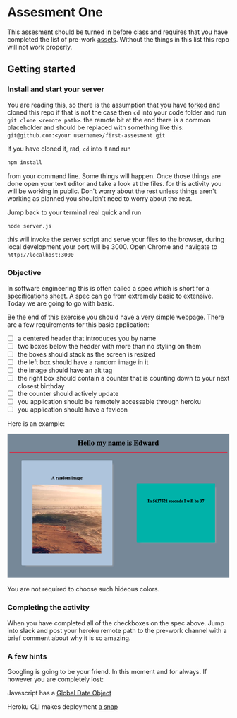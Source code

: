 # Assesment One

This assesment should be turned in before class and requires that you have completed the list of pre-work [assets](https://github.com/Montana-Code-School/Setup-Prework/blob/master/MISSOULA_FT.md#summary-checklist).  Without the things in this list this repo will not work properly.

## Getting started

### Install and start your server

You are reading this, so there is the assumption that you have [forked](https://help.github.com/articles/fork-a-repo/) and cloned this repo if that is not the case then `cd` into your code folder and run `git clone <remote path>`.  the remote bit at the end there is a common placeholder and should be replaced with something like this:  `git@github.com:<your username>/first-assesment.git`

If you have cloned it, rad, `cd` into it and run

``` bash
npm install
```

from your command line.  Some things will happen.  Once those things are done open your text editor and take a look at the files.  for this activity you will be working in public.  Don't worry about the rest unless things aren't working as planned you shouldn't need to worry about the rest.

Jump back to your terminal real quick and run

``` bash
node server.js
```

this will invoke the server script and serve your files to the browser, during local development your port will be 3000.  Open Chrome and navigate to `http://localhost:3000`

### Objective

In software engineering this is often called a spec which is short for a [specifications sheet](https://en.wikipedia.org/wiki/Software_requirements_specification).  A spec can go from extremely basic to extensive. Today we are going to go with basic.

Be the end of this exercise you should have a very simple webpage. There are a few requirements for this basic application:

- [ ] a centered header that introduces you by name
- [ ] two boxes below the header with more than no styling on them
- [ ] the boxes should stack as the screen is resized
- [ ] the left box should have a random image in it
- [ ] the image should have an alt tag
- [ ] the right box should contain a counter that is counting down to your next closest birthday
- [ ] the counter should actively update
- [ ] you application should be remotely accessable through heroku
- [ ] you application should have a favicon

Here is an example:

<img src="example.png">

You are not required to choose such hideous colors.

### Completing the activity

When you have completed all of the checkboxes on the spec above.  Jump into slack and post your heroku remote path to the pre-work channel with a brief comment about why it is so amazing.

### A few hints

Googling is going to be your friend.  In this moment and for always. If however you are completely lost:

Javascript has a [Global Date Object](https://developer.mozilla.org/en-US/docs/Web/JavaScript/Reference/Global_Objects/Date)

Heroku CLI makes deployment [a snap](https://devcenter.heroku.com/articles/git#creating-a-heroku-remote)